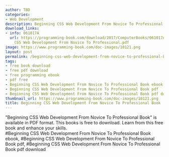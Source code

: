 ```yaml
---
author: TBD
categories:
- Web Development
description: Beginning CSS Web Development From Novice To Professional Book
download_links:
- info: 061017A
  url: https://programming-book.com/download/2017/ComputerBooks/061017A/Beginning
    CSS Web Development From Novice To Professional.pdf
image: https://www.programming-book.com/doc-images/10121.png
layout: post
permalink: /beginning-css-web-development-from-novice-to-professional-book.html
tags:
- free book download
- free pdf download
- free programming ebook
- pdf free
- Beginning CSS Web Development From Novice To Professional Book ebook
- Beginning CSS Web Development From Novice To Professional Book pdf
- Beginning CSS Web Development From Novice To Professional Book pdf download
thumbnail_url: https://www.programming-book.com/doc-images/10121.png
title: Beginning CSS Web Development From Novice To Professional Book
---
```


 
<div class="item-desc text-justify">
  "Beginning CSS Web Development From Novice To Professional Book" is available in PDF format. This books is free to download. Learn from this free book and enhance your skills.
  <br>
  #Beginning CSS Web Development From Novice To Professional Book ebook, #Beginning CSS Web Development From Novice To Professional Book pdf, #Beginning CSS Web Development From Novice To Professional Book pdf download
</div>